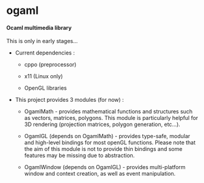# ogaml

#### Ocaml multimedia library

This is only in early stages...

* Current dependencies : 

    * cppo (preprocessor)

    * x11 (Linux only)

    * OpenGL libraries

* This project provides 3 modules (for now) : 

    * OgamlMath - provides mathematical functions and structures such
      as vectors, matrices, polygons. This module is particularly helpful
      for 3D rendering (projection matrices, polygon generation, etc...).

    * OgamlGL (depends on OgamlMath) - provides type-safe, modular and 
      high-level bindings for most openGL functions. Please note that the 
      aim of this module is not to provide thin bindings and some features 
      may be missing due to abstraction.

    * OgamlWindow (depends on OgamlGL) - provides multi-platform window
      and context creation, as well as event manipulation.


